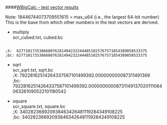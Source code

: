 ####<u>WBigCalc - test vector results</u>

Note: 18446744073709551615 = max_u64  (i.e., the largest 64-bit number)  
This is the base from which other numbers in the test vectors are derived.

- multiply  
scr_cubed.txt, cubed.bc
<code>
;X:  6277101735386680762814942322444851025767571854389858533375  
;bc: 6277101735386680762814942322444851025767571854389858533375
</code>

- sqrt  
scr_sqrt.txt, sqrt.bc  
;X:  79228162514264337587101499392.000000000087311491369  
;bc: 79228162514264337587101499392.00000000008731149137020111084063261090522101180542

- square  
scr_square.txt, square.bc  
;X:  340282366920938463426481119284349108225  
;bc: 340282366920938463426481119284349108225


